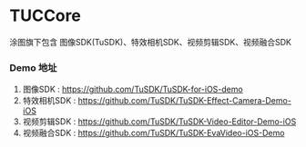 # TUCCore

涂图旗下包含 图像SDK(TuSDK)、特效相机SDK、视频剪辑SDK、视频融合SDK

### Demo 地址

1. 图像SDK : https://github.com/TuSDK/TuSDK-for-iOS-demo
2. 特效相机SDK : https://github.com/TuSDK/TuSDK-Effect-Camera-Demo-iOS
3. 视频剪辑SDK : https://github.com/TuSDK/TuSDK-Video-Editor-Demo-iOS
4. 视频融合SDK : https://github.com/TuSDK/TuSDK-EvaVideo-iOS-Demo